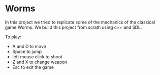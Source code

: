 # Worms
In this project we tried to replicate some of the mechanics of the classical game Worms.
We build this project from scrath using c++ and SDL.

To play:
- A and D to move
- Space to jump
- left mouse click to shoot
- Z and X to change weapon
- Esc to exit the game

